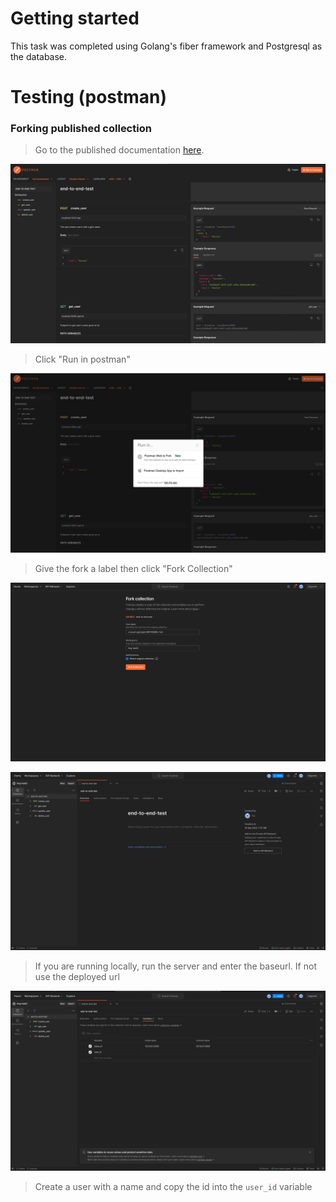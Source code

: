 [//]: # (# Fiber App)

[//]: # ()
[//]: # (This is a project starter for [fiber]&#40;https://docs.gofiber.io/&#41; apps)

[//]: # ()
[//]: # (# How to use this template)

[//]: # (This you can use the [temaple button]&#40;https://github.com/new?template_name=fiber-boilerplate&template_owner=Xavier577&#41; to create a new repo or you can use degit.)

[//]: # ()
[//]: # (```shell)

[//]: # ($ npx degit https://github.com/Xavier577/fiber-boilerplate.git <project-name>)

[//]: # (```)

[//]: # ()
[//]: # (## Running the Server)

[//]: # ()
[//]: # (### Tidy dependencies)

[//]: # ()
[//]: # (```shell)

[//]: # ($ go mod tidy)

[//]: # (```)

[//]: # ()
[//]: # (### Starting the server)

[//]: # ()
[//]: # (```shell)

[//]: # ($ go run main.go)

[//]: # (```)

[//]: # ()
[//]: # (## Folder structure)

[//]: # (```shell)

[//]: # (.)

[//]: # (├── LICENSE)

[//]: # (├── README.md)

[//]: # (├── config)

[//]: # (│   └── env)

[//]: # (│       └── env.go)

[//]: # (├── dbconf.yml)

[//]: # (├── docs)

[//]: # (│   ├── docs.go)

[//]: # (│   ├── swagger.json)

[//]: # (│   └── swagger.yaml)

[//]: # (├── go.mod)

[//]: # (├── go.sum)

[//]: # (├── main.go)

[//]: # (├── migrations)

[//]: # (│   └── 20230809154912_dbinit.sql)

[//]: # (├── pkg)

[//]: # (│   └── number)

[//]: # (│       └── number.go)

[//]: # (└── users)

[//]: # (    ├── handler.go)

[//]: # (    └── route.go)

[//]: # ()
[//]: # (```)

[//]: # ()
[//]: # (### Folders and file to take note of)

[//]: # ()
[//]: # (- [docs]&#40;./docs&#41;: generated by [swag]&#40;https://github.com/swaggo/swag&#41; for api documentation)

[//]: # (- [migrations]&#40;./migrations&#41;: contains migrations for the postgres &#40;[Goose]&#40;https://bitbucket.org/liamstask/goose/src/master&#41; was used to generate and run the migration files but the migrations are handwritten&#41;)

[//]: # (- [dbconf.yml]&#40;./dbconf.yml&#41;: config file for goose)

[//]: # ()
[//]: # (## Generate swagger docs with [Swag]&#40;https://github.com/swaggo/swag&#41;)

[//]: # ()
[//]: # (To generate swagger docs for your APIs with swag, run:)

[//]: # ()
[//]: # (```shell)

[//]: # ($ swag init -g main.go)

[//]: # (```)

[//]: # ()
[//]: # (## Migrations with [Goose]&#40;https://bitbucket.org/liamstask/goose/src/master&#41;)

[//]: # ()
[//]: # (### Creating Migrations)

[//]: # ()
[//]: # (You can create migrations in either go or sql. SQL is preferred in this project.)

[//]: # (To generate migrations with in SQL with [goose]&#40;https://bitbucket.org/liamstask/goose/src/master&#41;, run:)

[//]: # ()
[//]: # (```shell)

[//]: # ($ goose -path . create <your-migration-name>)

[//]: # (```)

[//]: # ()
[//]: # (### Running up migrations)

[//]: # ()
[//]: # (```shell)

[//]: # ($ goose -path . up -env <environment> # &#40;check dbconf.yml to see configured environments&#41;)

[//]: # (```)

[//]: # ()
[//]: # (### Running down migrations)

[//]: # ()
[//]: # (```shell)

[//]: # ($ goose -path . down -env <environment> # &#40;check dbconf.yml to see configured environments&#41;)

[//]: # (```)

# Getting started

This task was completed using Golang's fiber framework and Postgresql as the database.


# Testing (postman)
### Forking published collection

> Go to the published documentation [here](https://documenter.getpostman.com/view/14340631/2s9YC4WZV4).

![img.png](img.png)

> Click "Run in postman"

![img_1.png](img_1.png)

> Give the fork a label then click  "Fork Collection"

![img_2.png](img_2.png)

![img_3.png](img_3.png)

> If you are running locally, run the server and enter the baseurl. If not use the deployed url

![img_4.png](img_4.png)

> Create a user with a name and copy the id into the `user_id` variable




